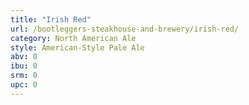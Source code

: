 ```yaml
---
title: "Irish Red"
url: /bootleggers-steakhouse-and-brewery/irish-red/
category: North American Ale
style: American-Style Pale Ale
abv: 0
ibu: 0
srm: 0
upc: 0
---
```


